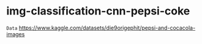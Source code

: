 # img-classification-cnn-pepsi-coke

`Data`
https://www.kaggle.com/datasets/die9origephit/pepsi-and-cocacola-images
